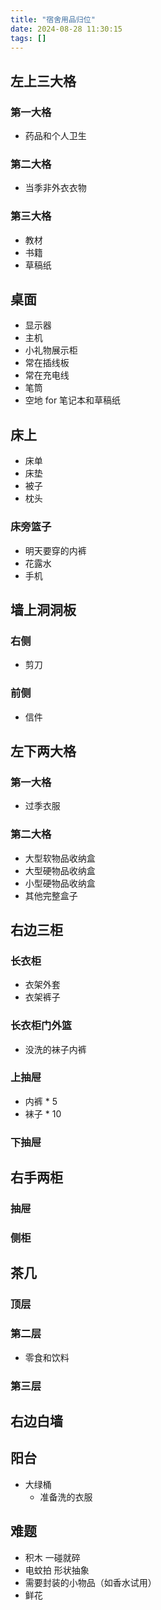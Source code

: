 ```yaml
---
title: "宿舍用品归位"
date: 2024-08-28 11:30:15
tags: []
---
```

## 左上三大格

### 第一大格

- 药品和个人卫生

### 第二大格

- 当季非外衣衣物

### 第三大格

- 教材
- 书籍
- 草稿纸

## 桌面

- 显示器
- 主机
- 小礼物展示柜
- 常在插线板
- 常在充电线
- 笔筒
- 空地 for 笔记本和草稿纸

## 床上

- 床单
- 床垫
- 被子
- 枕头

### 床旁篮子

- 明天要穿的内裤
- 花露水
- 手机

## 墙上洞洞板

### 右侧

- 剪刀

### 前侧

- 信件

## 左下两大格

### 第一大格

- 过季衣服

### 第二大格

- 大型软物品收纳盒
- 大型硬物品收纳盒
- 小型硬物品收纳盒
- 其他完整盒子

## 右边三柜

### 长衣柜

- 衣架外套
- 衣架裤子

### 长衣柜门外篮

- 没洗的袜子内裤

### 上抽屉

- 内裤 * 5
- 袜子 * 10

### 下抽屉

## 右手两柜

### 抽屉

### 侧柜

## 茶几

### 顶层

### 第二层

- 零食和饮料

### 第三层

## 右边白墙

## 阳台

- 大绿桶
    - 准备洗的衣服

## 难题

- 积木 一碰就碎
- 电蚊拍 形状抽象
- 需要封装的小物品（如香水试用）
- 鲜花
